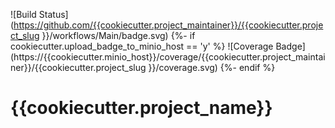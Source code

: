 ![Build Status](https://github.com/{{cookiecutter.project_maintainer}}/{{cookiecutter.project_slug }}/workflows/Main/badge.svg)
{%- if cookiecutter.upload_badge_to_minio_host == 'y' %}
![Coverage Badge](https://{{cookiecutter.minio_host}}/coverage/{{cookiecutter.project_maintainer}}/{{cookiecutter.project_slug }}/coverage.svg)
{%- endif %}

# {{cookiecutter.project_name}}